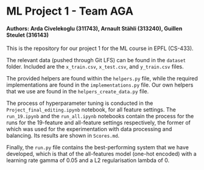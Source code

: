 # ML Project 1 - Team AGA

#### Authors: Arda Civelekoglu (311743), Arnault Stähli (313240), Guillen Steulet (316143)

This is the repository for our project 1 for the ML course in EPFL (CS-433).

The relevant data (pushed through Git LFS) can be found in the ```dataset``` folder. Included are the ```x_train.csv```, ```x_test.csv```, and ```y_train.csv``` files.

The provided helpers are found within the ```helpers.py``` file, while the required implementations are found in the ```implementations.py``` file. Our own helpers that we use are found in the ```helpers_create_data.py``` file.

The process of hyperparameter tuning is conducted in the ```Project_final_editing.ipynb``` notebook, for all feature settings. The ```run_19.ipynb``` and the ```run_all.ipynb``` notebooks contain the process for the runs for the 19-feature and all-feature settings respectively, the former of which was used for the experimentation with data processing and balancing. Its results are shown in ```Scores.md```. 

Finally, the ```run.py``` file contains the best-performing system that we have developed, which is that of the all-features model (one-hot encoded) with a learning rate gamma of 0.05 and a L2 regularisation lambda of 0.
